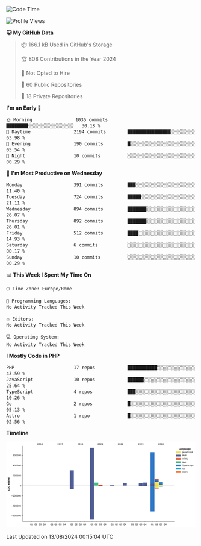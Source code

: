 <!--START_SECTION:waka-->
![Code Time](http://img.shields.io/badge/Code%20Time-5%2C254%20hrs%2029%20mins-blue)

![Profile Views](http://img.shields.io/badge/Profile%20Views-1-blue)

**🐱 My GitHub Data** 

> 📦 166.1 kB Used in GitHub's Storage 
 > 
> 🏆 808 Contributions in the Year 2024
 > 
> 🚫 Not Opted to Hire
 > 
> 📜 60 Public Repositories 
 > 
> 🔑 18 Private Repositories 
 > 
**I'm an Early 🐤** 

```text
🌞 Morning                1035 commits        ████████░░░░░░░░░░░░░░░░░   30.18 % 
🌆 Daytime                2194 commits        ████████████████░░░░░░░░░   63.98 % 
🌃 Evening                190 commits         █░░░░░░░░░░░░░░░░░░░░░░░░   05.54 % 
🌙 Night                  10 commits          ░░░░░░░░░░░░░░░░░░░░░░░░░   00.29 % 
```
📅 **I'm Most Productive on Wednesday** 

```text
Monday                   391 commits         ███░░░░░░░░░░░░░░░░░░░░░░   11.40 % 
Tuesday                  724 commits         █████░░░░░░░░░░░░░░░░░░░░   21.11 % 
Wednesday                894 commits         ███████░░░░░░░░░░░░░░░░░░   26.07 % 
Thursday                 892 commits         ███████░░░░░░░░░░░░░░░░░░   26.01 % 
Friday                   512 commits         ████░░░░░░░░░░░░░░░░░░░░░   14.93 % 
Saturday                 6 commits           ░░░░░░░░░░░░░░░░░░░░░░░░░   00.17 % 
Sunday                   10 commits          ░░░░░░░░░░░░░░░░░░░░░░░░░   00.29 % 
```


📊 **This Week I Spent My Time On** 

```text
🕑︎ Time Zone: Europe/Rome

💬 Programming Languages: 
No Activity Tracked This Week

🔥 Editors: 
No Activity Tracked This Week

💻 Operating System: 
No Activity Tracked This Week
```

**I Mostly Code in PHP** 

```text
PHP                      17 repos            ███████████░░░░░░░░░░░░░░   43.59 % 
JavaScript               10 repos            ██████░░░░░░░░░░░░░░░░░░░   25.64 % 
TypeScript               4 repos             ███░░░░░░░░░░░░░░░░░░░░░░   10.26 % 
Go                       2 repos             █░░░░░░░░░░░░░░░░░░░░░░░░   05.13 % 
Astro                    1 repo              █░░░░░░░░░░░░░░░░░░░░░░░░   02.56 % 
```



**Timeline**

![Lines of Code chart](https://raw.githubusercontent.com/frnwtr/frnwtr/main/assets/bar_graph.png)


 Last Updated on 13/08/2024 00:15:04 UTC
<!--END_SECTION:waka-->
